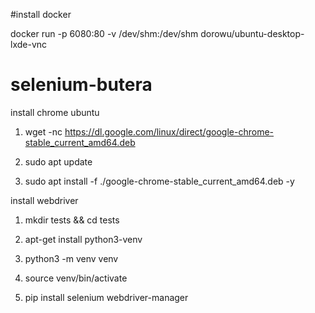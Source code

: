 #install docker

docker run -p 6080:80 -v /dev/shm:/dev/shm dorowu/ubuntu-desktop-lxde-vnc


# selenium-butera

install chrome ubuntu 

1. wget -nc https://dl.google.com/linux/direct/google-chrome-stable_current_amd64.deb

2. sudo apt update

3. sudo apt install -f ./google-chrome-stable_current_amd64.deb -y

install webdriver

1. mkdir tests && cd tests

2. apt-get install python3-venv

3. python3 -m venv venv

4. source venv/bin/activate

5. pip install selenium webdriver-manager
